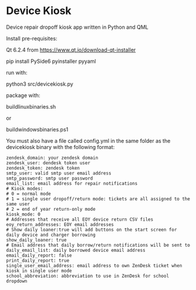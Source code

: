 # Device Kiosk
Device repair dropoff kiosk app written in Python and QML

Install pre-requisites:

Qt 6.2.4 from https://www.qt.io/download-qt-installer

pip install PySide6 pyinstaller pyyaml

run with:

python3 src/devicekiosk.py

package with:

buildlinuxbinaries.sh

or

buildwindowsbinaries.ps1

You must also have a file called config.yml in the same folder as the devicekiosk binary with the following format:

    zendesk_domain: your zendesk domain
    zendesk_user: dendesk token user
    zendesk_token: zendesk token
    smtp_user: valid smtp user email address
    smtp_password: smtp user password
    email_list: email address for repair notifications
    # Kiosk modes:
    # 0 = normal mode
    # 1 = single user dropoff/return mode: tickets are all assigned to the same user
    # 2 = end of year return-only mode
    kiosk_mode: 0
    # Addresses that receive all EOY device return CSV files
    eoy_return_addresses: EOY email addresses
    # Show daily loaner:true will add buttons on the start screen for daily device and charger borrowing
    show_daily_loaner: true
    # Email address that daily borrow/return notifications will be sent to
    daily_email_list: daily borrowed device email address
    email_daily_report: false
    print_daily_report: true
    single_user_email_address: email address to own ZenDesk ticket when kiosk in single user mode
    school_abbreviation: abbreviation to use in ZenDesk for school dropdown